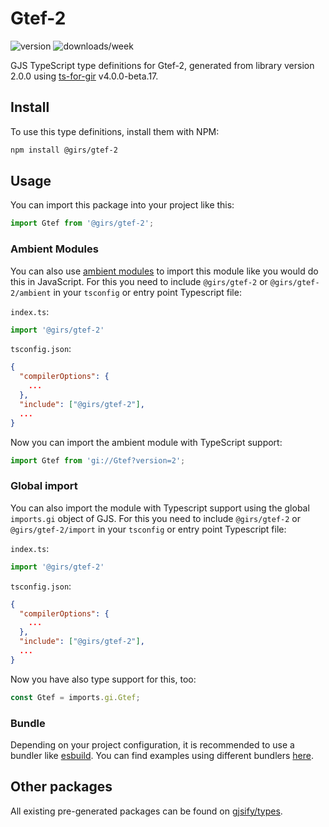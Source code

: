 
# Gtef-2

![version](https://img.shields.io/npm/v/@girs/gtef-2)
![downloads/week](https://img.shields.io/npm/dw/@girs/gtef-2)


GJS TypeScript type definitions for Gtef-2, generated from library version 2.0.0 using [ts-for-gir](https://github.com/gjsify/ts-for-gir) v4.0.0-beta.17.


## Install

To use this type definitions, install them with NPM:
```bash
npm install @girs/gtef-2
```

## Usage

You can import this package into your project like this:
```ts
import Gtef from '@girs/gtef-2';
```

### Ambient Modules

You can also use [ambient modules](https://github.com/gjsify/ts-for-gir/tree/main/packages/cli#ambient-modules) to import this module like you would do this in JavaScript.
For this you need to include `@girs/gtef-2` or `@girs/gtef-2/ambient` in your `tsconfig` or entry point Typescript file:

`index.ts`:
```ts
import '@girs/gtef-2'
```

`tsconfig.json`:
```json
{
  "compilerOptions": {
    ...
  },
  "include": ["@girs/gtef-2"],
  ...
}
```

Now you can import the ambient module with TypeScript support: 

```ts
import Gtef from 'gi://Gtef?version=2';
```

### Global import

You can also import the module with Typescript support using the global `imports.gi` object of GJS.
For this you need to include `@girs/gtef-2` or `@girs/gtef-2/import` in your `tsconfig` or entry point Typescript file:

`index.ts`:
```ts
import '@girs/gtef-2'
```

`tsconfig.json`:
```json
{
  "compilerOptions": {
    ...
  },
  "include": ["@girs/gtef-2"],
  ...
}
```

Now you have also type support for this, too:

```ts
const Gtef = imports.gi.Gtef;
```

### Bundle

Depending on your project configuration, it is recommended to use a bundler like [esbuild](https://esbuild.github.io/). You can find examples using different bundlers [here](https://github.com/gjsify/ts-for-gir/tree/main/examples).

## Other packages

All existing pre-generated packages can be found on [gjsify/types](https://github.com/gjsify/types).

